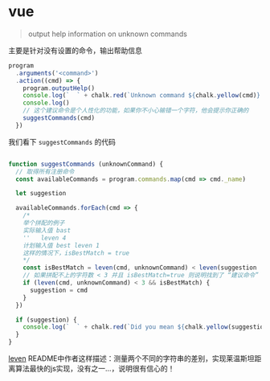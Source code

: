 # vue <command>

>  output help information on unknown commands

主要是针对没有设置的命令，输出帮助信息

```js
program
  .arguments('<command>')
  .action((cmd) => {
    program.outputHelp()
    console.log(`  ` + chalk.red(`Unknown command ${chalk.yellow(cmd)}.`))
    console.log()
    // 这个建议命令是个人性化的功能，如果你不小心输错一个字符，他会提示你正确的
    suggestCommands(cmd)
  })
```

我们看下 `suggestCommands` 的代码

```js

function suggestCommands (unknownCommand) {
  // 取得所有注册命令
  const availableCommands = program.commands.map(cmd => cmd._name)

  let suggestion

  availableCommands.forEach(cmd => {
    /*
    举个拼配的例子
    实际输入值 bast
    ''   leven 4
    计划输入值 best leven 1
    这样的情况下，isBestMatch = true
    */
    const isBestMatch = leven(cmd, unknownCommand) < leven(suggestion || '', unknownCommand)
    // 如果拼配不上的字符数 < 3 并且 isBestMatch=true 则说明找到了 “建议命令”
    if (leven(cmd, unknownCommand) < 3 && isBestMatch) {
      suggestion = cmd
    }
  })

  if (suggestion) {
    console.log(`  ` + chalk.red(`Did you mean ${chalk.yellow(suggestion)}?`))
  }
}
```

[leven](https://github.com/sindresorhus/leven) README中作者这样描述：测量两个不同的字符串的差别，实现莱温斯坦距离算法最快的js实现，没有之一...，说明很有信心的！